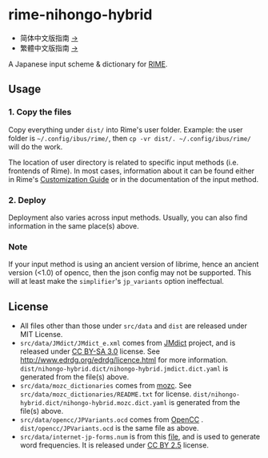 # rime-nihongo-hybrid

- 简体中文版指南 [→](https://github.com/ensigma96/rime-nihongo-hybrid/blob/master/README_zh-Hans.md)
- 繁體中文版指南 [→](https://github.com/ensigma96/rime-nihongo-hybrid/blob/master/README_zh-Hant.md)

A Japanese input scheme & dictionary for [RIME](http://rime.im/).

## Usage
### 1. Copy the files
Copy everything under `dist/` into Rime's user folder. Example: the user folder is `~/.config/ibus/rime/`, then `cp -vr dist/. ~/.config/ibus/rime/` will do the work.

The location of user directory is related to specific input methods (i.e. frontends of Rime). In most cases, information about it can be found either in Rime's [Customization Guide](https://github.com/rime/home/wiki/CustomizationGuide) or in the documentation of the input method.

### 2. Deploy
Deployment also varies across input methods. Usually, you can also find information in the same place(s) above.

### Note
If your input method is using an ancient version of librime, hence an ancient version (<1.0) of opencc, then the json config may not be supported. This will at least make the `simplifier`'s `jp_variants` option ineffectual.

## License
* All files other than those under `src/data` and `dist` are released under MIT License.
* `src/data/JMdict/JMdict_e.xml` comes from [JMdict](http://www.edrdg.org/jmdict/j_jmdict.html) project, and is released under [CC BY-SA 3.0](https://creativecommons.org/licenses/by-sa/3.0/) license. See http://www.edrdg.org/edrdg/licence.html for more information.
  `dist/nihongo-hybrid.dict/nihongo-hybrid.jmdict.dict.yaml` is generated from the file(s) above.
* `src/data/mozc_dictionaries` comes from [mozc](https://github.com/google/mozc). See `src/data/mozc_dictionaries/README.txt` for license.
  `dist/nihongo-hybrid.dict/nihongo-hybrid.mozc.dict.yaml` is generated from the file(s) above.
* `src/data/opencc/JPVariants.ocd` comes from [OpenCC](https://github.com/BYVoid/OpenCC) .
  `dist/opencc/JPVariants.ocd` is the same file as above.
* `src/data/internet-jp-forms.num` is from this [file](http://corpus.leeds.ac.uk/frqc/internet-jp-forms.num), and is used to generate word frequencies. It is released under [CC BY 2.5](https://creativecommons.org/licenses/by/2.5/) license.
